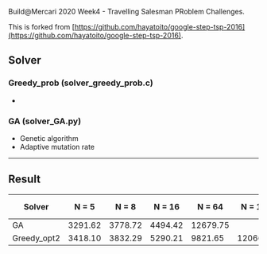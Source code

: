 Build@Mercari 2020 Week4 - Travelling Salesman PRoblem Challenges.

This is forked from [https://github.com/hayatoito/google-step-tsp-2016](https://github.com/hayatoito/google-step-tsp-2016).

## Solver

### Greedy_prob (solver_greedy_prob.c)

- 

### GA (solver_GA.py)

- Genetic algorithm
- Adaptive mutation rate


----

## Result

| Solver    | N = 5 | N = 8 | N = 16  | N = 64 | N = 128 | N = 512  | N = 2048 | Speed challenge|
| -------- | -------|--------|------- | ------- | -------|----------|--------- |----------------|
| GA  |   3291.62    | 3778.72  |  4494.42 | 12679.75|  |  |  |      |        |
| Greedy_opt2  |3418.10| 3832.29 |5290.21 |9821.65| 12066.55 | 23877.36  | 45557.88  | |                     



